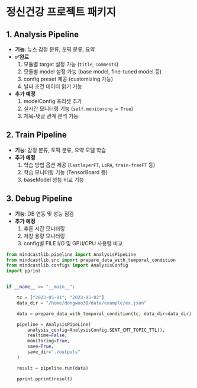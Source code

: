 # 정신건강 프로젝트 패키지

## 1. Analysis Pipeline
- **기능**: 뉴스 감정 분류, 토픽 분류, 요약
- **✅완료**
  1. 모듈별 target 설정 가능 (`title`, `comments`)
  2. 모듈별 model 설정 가능 (base model, fine-tuned model 등)
  3. config preset 제공 (customizing 가능)
  4. 날짜 조건 데이터 읽기 기능
- **추가 예정**
  1. modelConfig 프리셋 추가
  2. 실시간 모니터링 기능 (`self.monitoring = True`)
  3. 제목-댓글 관계 분석 기능

## 2. Train Pipeline
- **기능**: 감정 분류, 토픽 분류, 요약 모델 학습
- **추가 예정**
  1. 학습 방법 옵션 제공 (`lastlayerFT`, `LoRA`, `train-freeFT` 등)
  2. 학습 모니터링 기능 (TensorBoard 등)
  3. baseModel 성능 비교 기능

## 3. Debug Pipeline
- **기능**: DB 연동 및 성능 점검
- **추가 예정**
  1. 추론 시간 모니터링
  2. 저장 용량 모니터링
  3. config별 FILE I/O 및 GPU/CPU 사용량 비교


```python
from mindcastlib.pipeline import AnalysisPipeLine
from mindcastlib.src import prepare_data_with_temporal_condition
from mindcastlib.configs import AnalysisConfig
import pprint


if __name__ == "__main__":

    tc = ["2023-05-01", "2023-05-02"]
    data_dir = "/home/dongwoo38/data/example/ex.json"

    data = prepare_data_with_temporal_condition(tc, data_dir=data_dir)

    pipeline = AnalysisPipeLine(
        analysis_config=AnalysisConfig.SENT_CMT_TOPIC_TTL(),
        realtime=False,
        monitoring=True,
        save=True,
        save_dir="./outputs"
    )

    result = pipeline.run(data)

    pprint.pprint(result)
